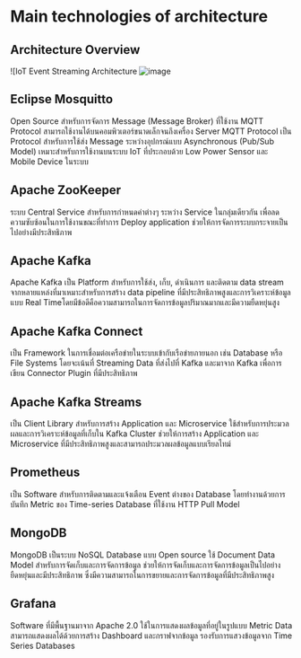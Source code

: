 # Main technologies of architecture

## Architecture Overview

![IoT Event Streaming Architecture ![image](https://github.com/user-attachments/assets/e0574075-9b00-4868-a49f-54fb8b1b50b0)





## Eclipse Mosquitto

Open Source สำหรับการจัดการ Message (Message Broker) ที่ใช้งาน MQTT Protocol สามารถใช้งานได้บนคอมพิวเตอร์ขนาดเล็กจนถึงเครื่อง Server
MQTT Protocol เป็น Protocol สำหรับการใช้ส่ง Message ระหว่างอุปกรณ์แบบ Asynchronous (Pub/Sub Model) เหมาะสำหรับการใช้งานบนระบบ IoT ที่ประกอบด้วย Low Power Sensor และ Mobile Device ในระบบ


## Apache ZooKeeper

ระบบ Central Service สำหรับการกำหนดค่าต่างๆ ระหว่าง Service ในกลุ่มเดียวกัน เพื่อลดความซับซ้อนในการใช้งานขณะที่ทำการ Deploy application ช่วยให้การจัดการระบบกระจายเป็นไปอย่างมีประสิทธิภาพ

## Apache Kafka

Apache Kafka เป็น Platform สำหรับการใช้ส่ง, เก็บ, ดำเนินการ และติดตาม data stream จากหลายแหล่งที่มาเหมาะสำหรับการสร้าง data pipeline ที่มีประสิทธิภาพสูงและการวิเคราะห์ข้อมูลแบบ Real Timeโดยมีข้อดีคือความสามารถในการจัดการข้อมูลปริมาณมากและมีความยืดหยุ่นสูง


## Apache Kafka Connect

เป็น Framework ในการเชื่อมต่อเครือข่ายในระบบเข้ากับเรือข่ายภายนอก เช่น Database หรือ File Systems โดยจะเน้นที่ Streaming Data ที่ส่งไปที่ Kafka และมาจาก Kafka เพื่อการเขียน Connector Plugin ที่มีประสิทธิภาพ

## Apache Kafka Streams

เป็น Client Library สำหรับการสร้าง Application และ Microservice ใช้สำหรับการประมวลผลและการวิเคราะห์ข้อมูลที่เก็บใน Kafka Cluster ช่วยให้การสร้าง Application และ Microservice ที่มีประสิทธิภาพสูงและสามารถประมวลผลข้อมูลแบบเรียลไทม์

## Prometheus

เป็น Software สำหรับการติดตามและแจ้งเตือน Event ต่างของ Database โดยทำงานด้วยการบันทึก Metric ของ Time-series Database ที่ใช้งาน HTTP Pull Model

## MongoDB

MongoDB เป็นระบบ NoSQL Database แบบ Open source ใช้ Document Data Model สำหรับการจัดเก็บและการจัดการข้อมูล ช่วยให้การจัดเก็บและการจัดการข้อมูลเป็นไปอย่างยืดหยุ่นและมีประสิทธิภาพ ซึ่งมีความสามารถในการขยายและการจัดการข้อมูลที่มีประสิทธิภาพสูง

## Grafana

Software ที่มีพื้นฐานมาจาก Apache 2.0 ใช้ในการแสดงผลข้อมูลที่อยู่ในรูปแบบ Metric Data สามารถแสดงผลได้ด้วยการสร้าง Dashboard และกราฟจากข้อมูล รองรับการแสวงข้อมูลจาก Time Series Databases 

